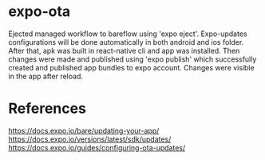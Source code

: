 # expo-ota
Ejected managed workflow to bareflow using 'expo eject'.
Expo-updates configurations will be done automatically in both android and ios folder.
After that, apk was built in react-native cli and app was installed. Then changes were made and published using 'expo publish' which successfully created and published app bundles to expo account. Changes were visible in the app after reload.

# References
https://docs.expo.io/bare/updating-your-app/ <br/>
https://docs.expo.io/versions/latest/sdk/updates/ <br/>
https://docs.expo.io/guides/configuring-ota-updates/


